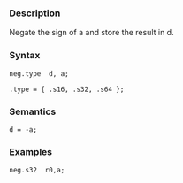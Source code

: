 ### Description

Negate the sign of a and store the result in d.

### Syntax

```
neg.type  d, a;

.type = { .s16, .s32, .s64 };
```

### Semantics

```
d = -a;
```

### Examples

```
neg.s32  r0,a;
```


